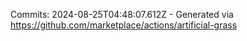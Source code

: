 Commits: 2024-08-25T04:48:07.612Z - Generated via https://github.com/marketplace/actions/artificial-grass
<br>
